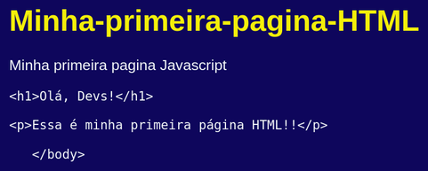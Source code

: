 # Minha-primeira-pagina-HTML
Minha primeira pagina Javascript
<!DOCTYPE html>
<html lang="pt.br">
<head>
    <meta charset="UTF-8">
    <meta http-equiv="X-UA-Compatible" content="IE=edge">
    <meta name="viewport" content="width=device-width, initial-scale=1.0">
    <title>canalendi</title>
</head>
<style>
     body{
background-color: rgb(14, 6, 92);
color: rgb(244, 248, 248);
font: normal 20pt Arial;
border-top-left-radius: 0%;
     }
h1 {
    color: rgb(243, 239, 10);
}

</style>

    <h1>Olá, Devs!</h1>

    <p>Essa é minha primeira página HTML!!</p>   
   <script>
       window.alert('Minha primeira mensagem')//Janela com mensagens...
       window.confirm('Está gostando de JS?')//Coloca uma pergunta...
       window.prompt('Qual o seu nome?')
       window.prompt('Em qual cidade você mora?')

   </script>
    
       </body>
</html>
